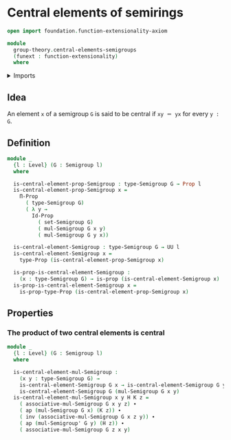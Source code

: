 # Central elements of semirings

```agda
open import foundation.function-extensionality-axiom

module
  group-theory.central-elements-semigroups
  (funext : function-extensionality)
  where
```

<details><summary>Imports</summary>

```agda
open import foundation.action-on-identifications-functions
open import foundation.identity-types funext
open import foundation.propositions funext
open import foundation.sets funext
open import foundation.universe-levels

open import group-theory.semigroups funext
```

</details>

## Idea

An element `x` of a semigroup `G` is said to be central if `xy ＝ yx` for every
`y : G`.

## Definition

```agda
module _
  {l : Level} (G : Semigroup l)
  where

  is-central-element-prop-Semigroup : type-Semigroup G → Prop l
  is-central-element-prop-Semigroup x =
    Π-Prop
      ( type-Semigroup G)
      ( λ y →
        Id-Prop
          ( set-Semigroup G)
          ( mul-Semigroup G x y)
          ( mul-Semigroup G y x))

  is-central-element-Semigroup : type-Semigroup G → UU l
  is-central-element-Semigroup x =
    type-Prop (is-central-element-prop-Semigroup x)

  is-prop-is-central-element-Semigroup :
    (x : type-Semigroup G) → is-prop (is-central-element-Semigroup x)
  is-prop-is-central-element-Semigroup x =
    is-prop-type-Prop (is-central-element-prop-Semigroup x)
```

## Properties

### The product of two central elements is central

```agda
module _
  {l : Level} (G : Semigroup l)
  where

  is-central-element-mul-Semigroup :
    (x y : type-Semigroup G) →
    is-central-element-Semigroup G x → is-central-element-Semigroup G y →
    is-central-element-Semigroup G (mul-Semigroup G x y)
  is-central-element-mul-Semigroup x y H K z =
    ( associative-mul-Semigroup G x y z) ∙
    ( ap (mul-Semigroup G x) (K z)) ∙
    ( inv (associative-mul-Semigroup G x z y)) ∙
    ( ap (mul-Semigroup' G y) (H z)) ∙
    ( associative-mul-Semigroup G z x y)
```
